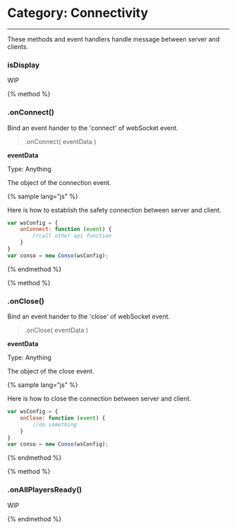# Category: Connectivity
---

These methods and event handlers handle message between server and clients.

### isDisplay

WIP

{% method %}
### .onConnect()

Bind an event hander to the 'connect' of webSocket event.

> .onConnect( eventData )

__eventData__

Type: Anything

The object of the connection event.


{% sample lang="js" %}

Here is how to establish the safety connection between server and client.


```js
var wsConfig = {
    onConnect: function (event) {
        //call other api function
    }
}
var conso = new Conso(wsConfig);
```

{% endmethod %}


{% method %}
### .onClose()

Bind an event hander to the 'close' of webSocket event.

> .onClose( eventData )

__eventData__

Type: Anything

The object of the close event.


{% sample lang="js" %}

Here is how to close the connection between server and client.

```js
var wsConfig = {
    onClose: function (event) {
        //do something
    }
}
var conso = new Conso(wsConfig);
```

{% endmethod %}

{% method %}
### .onAllPlayersReady()

WIP

{% endmethod %}





